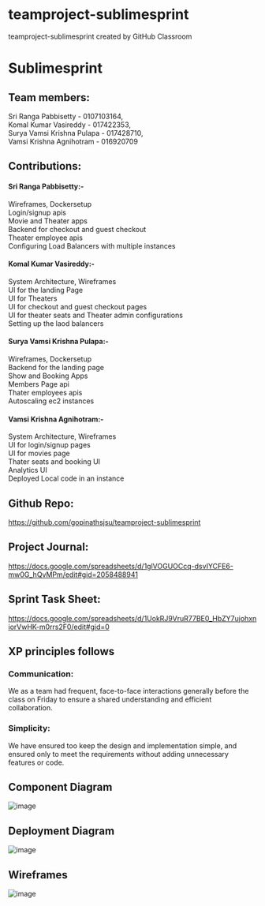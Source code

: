 # teamproject-sublimesprint
teamproject-sublimesprint created by GitHub Classroom

# Sublimesprint

## Team members:
Sri Ranga Pabbisetty - 0107103164,  <br>
Komal Kumar Vasireddy - 017422353,   <br>
Surya Vamsi Krishna Pulapa - 017428710,   <br>
Vamsi Krishna Agnihotram - 016920709  <br>

## Contributions:

#### Sri Ranga Pabbisetty:-
Wireframes, Dockersetup  <br>
Login/signup apis  <br>
Movie and Theater apps  <br>
Backend for checkout and guest checkout  <br>
Theater employee apis  <br>
Configuring Load Balancers with multiple instances  <br>

#### Komal Kumar Vasireddy:-
System Architecture, Wireframes  <br>
UI for the landing Page  <br>
UI for Theaters  <br>
UI for checkout and guest checkout pages  <br>
UI for theater seats and Theater admin configurations  <br>
Setting up the laod balancers  <br>

#### Surya Vamsi Krishna Pulapa:-
Wireframes, Dockersetup  <br>
Backend for the landing page  <br>
Show and Booking Apps  <br>
Members Page api  <br>
Thater employees apis  <br>
Autoscaling ec2 instances  <br>

#### Vamsi Krishna Agnihotram:-
System Architecture, Wireframes  <br>
UI for login/signup pages  <br>
UI for movies page  <br>
Thater seats and booking UI  <br>
Analytics UI  <br>
Deployed Local code in an instance  <br>

## Github Repo:
https://github.com/gopinathsjsu/teamproject-sublimesprint

## Project Journal:
https://docs.google.com/spreadsheets/d/1glVOGUOCcq-dsvIYCFE6-mw0G_hQvMPm/edit#gid=2058488941

## Sprint Task Sheet:
https://docs.google.com/spreadsheets/d/1UokRJ9VruR77BE0_HbZY7ujohxniorVwHK-m0rrs2F0/edit#gid=0

## XP principles follows

### Communication:
We as a team had frequent, face-to-face interactions generally before the class on Friday to ensure a shared understanding and efficient collaboration.

### Simplicity:
We have ensured too keep the design and implementation simple, and ensured only to meet the requirements without adding unnecessary features or code.

## Component Diagram
![image](https://github.com/gopinathsjsu/teamproject-sublimesprint/assets/58915523/3797ae6a-ca6c-4eb4-93f6-1e3c527cee26)


## Deployment Diagram
![image](https://github.com/gopinathsjsu/teamproject-sublimesprint/assets/58915523/fe2b03b0-d8c9-46ce-a718-44f97ca4e31c)

## Wireframes
![image](https://github.com/gopinathsjsu/teamproject-sublimesprint/assets/58915523/8a774fdb-c461-4935-adc0-6bc3217034b4)




